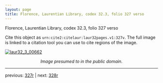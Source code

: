 ```yaml
---
layout: page
title: Florence, Laurentian Library, codex 32.3, folio 327 verso
---
```


Florence, Laurentian Library, codex 32.3, folio 327 verso

Cite this object as `urn:cite2:citelaur:laur32pages.v1:327v`.  The full image is linked to a citation tool you can use to cite regions of the image.

[![laur32_3_00662](http://www.homermultitext.org/iipsrv?IIIF=/project/homer/pyramidal/deepzoom/citelaur/laur32imgs/v1/laur32_3_00662.tif/full/800,/0/default.jpg)](http://www.homermultitext.org/ict2/?urn=urn:cite2:citelaur:laur32imgs.v1:laur32_3_00662) 

<p style="text-align: center; font-style: italic;">Image presumed to in the public domain.</p>

---

previous: [327r](../327r/) | next: [328r](../328r/)